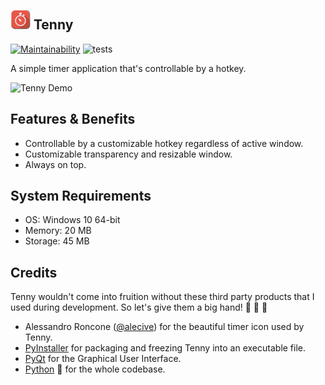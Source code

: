 ![Hey! Tenny](images/stopwatch-32.png) **Tenny**
---
[![Maintainability](https://api.codeclimate.com/v1/badges/43e912332cf2c4d776ac/maintainability)](https://codeclimate.com/github/jerobado/Tenny/maintainability)
![tests](https://github.com/jerobado/Tenny/workflows/tests/badge.svg?branch=master)

A simple timer application that's controllable by a hotkey.

![Tenny Demo](https://github.com/mokachokokarbon/Tenny/blob/master/images/tenny-demo.gif)

Features & Benefits
---    
* Controllable by a customizable hotkey regardless of active window.
* Customizable transparency and resizable window.
* Always on top.

System Requirements
---
- OS: Windows 10 64-bit
- Memory: 20 MB
- Storage: 45 MB

Credits
---
Tenny wouldn't come into fruition without these third party products that I used during development. So let's give them a big hand! :clap: :clap: :clap: 

* Alessandro Roncone ([@alecive](https://github.com/alecive)) for the beautiful timer icon used by Tenny.
* [PyInstaller](https://github.com/pyinstaller/pyinstaller) for packaging and freezing Tenny into an executable file.
* [PyQt](https://riverbankcomputing.com/software/pyqt/intro) for the Graphical User Interface.
* [Python](https://www.python.org/) :snake: for the whole codebase.
